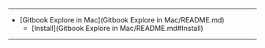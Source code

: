 


----
* [Gitbook Explore in Mac](Gitbook Explore in Mac/README.md)
    * [Install](Gitbook Explore in Mac/README.md#Install)
----


